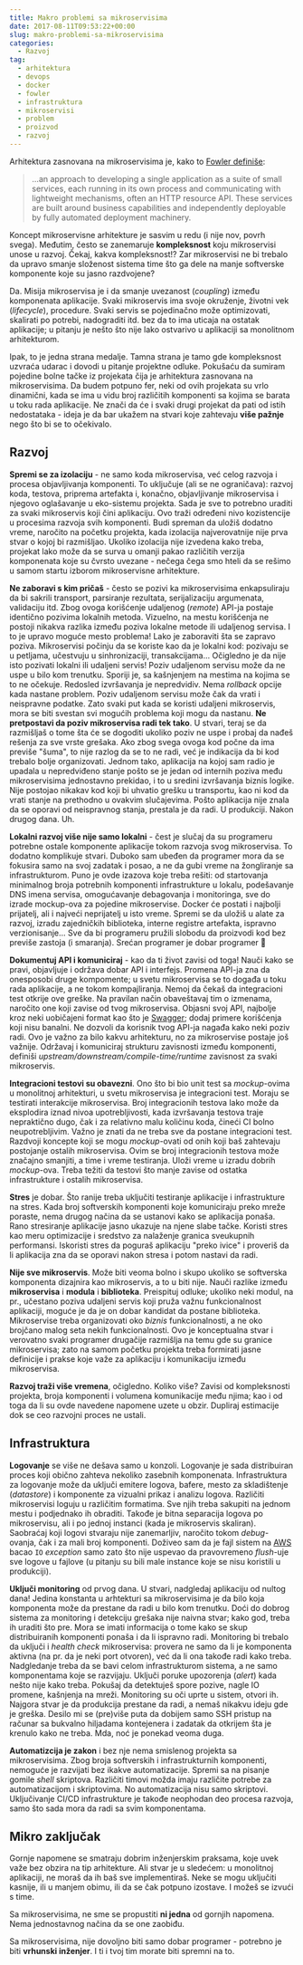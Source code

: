 ```yaml
---
title: Makro problemi sa mikroservisima
date: 2017-08-11T09:53:22+00:00
slug: makro-problemi-sa-mikroservisima
categories:
  - Razvoj
tag:
  - arhitektura
  - devops
  - docker
  - fowler
  - infrastruktura
  - mikroservisi
  - problem
  - proizvod
  - razvoj
---
```


Arhitektura zasnovana na mikroservisima je, kako to [Fowler definiše](https://martinfowler.com/articles/microservices.html):

<!--more-->

> ...an approach to developing a single application as a suite of small services, each running in its own process and communicating with lightweight mechanisms, often an HTTP resource API. These services are built around business capabilities and independently deployable by fully automated deployment machinery.

Koncept mikroservisne arhitekture je sasvim u redu (i nije nov, povrh svega). Međutim, često se zanemaruje **kompleksnost** koju mikroservisi unose u razvoj. Čekaj, kakva kompleksnost!? Zar mikroservisi ne bi trebalo da upravo smanje složenost sistema time što ga dele na manje softverske komponente koje su jasno razdvojene?

Da. Misija mikroservisa je i da smanje uvezanost (_coupling_) između komponenata aplikacije. Svaki mikroservis ima svoje okruženje, životni vek (_lifecycle_), procedure. Svaki servis se pojedinačno može optimizovati, skalirati po potrebi, nadograditi itd. bez da to ima uticaja na ostatak aplikacije; u pitanju je nešto što nije lako ostvarivo u aplikaciji sa monolitnom arhitekturom.

Ipak, to je jedna strana medalje. Tamna strana je tamo gde kompleksnost uzvraća udarac i dovodi u pitanje projektne odluke. Pokušaću da sumiram pojedine bolne tačke iz projekata čija je arhitektura zasnovana na mikroservisima. Da budem potpuno fer, neki od ovih projekata su vrlo dinamični, kada se ima u vidu broj različitih komponenti sa kojima se barata u toku rada aplikacije. Ne znači da će i svaki drugi projekat da pati od istih nedostataka - ideja je da bar ukažem na stvari koje zahtevaju **više pažnje** nego što bi se to očekivalo.

## Razvoj

**Spremi se za izolaciju** - ne samo koda mikroservisa, već celog razvoja i procesa objavljivanja komponenti. To uključuje (ali se ne ograničava): razvoj koda, testova, priprema artefakta i, konačno, objavljivanje mikroservisa i njegovo oglašavanje u eko-sistemu projekta. Sada je sve to potrebno uraditi za svaki mikroservis koji čini aplikaciju. Ovo traži određeni nivo kozistencije u procesima razvoja svih komponenti. Budi spreman da uložiš dodatno vreme, naročito na početku projekta, kada izolacija najverovatnije nije prva stvar o kojoj bi razmišljao. Ukoliko izolacija nije izvedena kako treba, projekat lako može da se surva u omanji pakao različitih verzija komponenata koje su čvrsto uvezane - nečega čega smo hteli da se rešimo u samom startu izborom mikroservisne arhitekture.

**Ne zaboravi s kim pričaš** - često se pozivi ka mikroservisima enkapsuliraju da bi sakrili transport, parsiranje rezultata, serijalizaciju argumenata, validaciju itd. Zbog ovoga korišćenje udaljenog (_remote_) API-ja postaje identično pozivima lokalnih metoda. Vizuelno, na mestu korišćenja ne postoji nikakva razlika između poziva lokalne metode ili udaljenog servisa. I to je upravo moguće mesto problema! Lako je zaboraviti šta se zapravo poziva. Mikroservisi počinju da se koriste kao da je lokalni kod: pozivaju se u petljama, učestvuju u sinhronizaciji, transakcijama... Očigledno je da nije isto pozivati lokalni ili udaljeni servis! Poziv udaljenom servisu može da ne uspe u bilo kom trenutku. Sporiji je, sa kašnjenjem na mestima na kojima se to ne očekuje. Redosled izvršavanja je nepredvidiv. Nema _rollback_ opcije kada nastane problem. Poziv udaljenom servisu može čak da vrati i neispravne podatke. Zato svaki put kada se koristi udaljeni mikroservis, mora se biti svestan svi mogućih problema koji mogu da nastanu. **Ne pretpostavi da poziv mikroservisa radi tek tako**. U stvari, teraj se da razmišljaš o tome šta će se dogoditi ukoliko poziv ne uspe i probaj da nađeš rešenja za sve vrste grešaka. Ako zbog svega ovoga kod počne da ima previše "šuma", to nije razlog da se to ne radi, već je indikacija da bi kod trebalo bolje organizovati. Jednom tako, aplikacija na kojoj sam radio je upadala u nepredviđeno stanje pošto se je jedan od internih poziva među mikroservisima jednostavno prekidao, i to u sredini izvršavanja biznis logike. Nije postojao nikakav kod koji bi uhvatio grešku u transportu, kao ni kod da vrati stanje na prethodno u ovakvim slučajevima. Pošto aplikacija nije znala da se oporavi od neispravnog stanja, prestala je da radi. U produkciji. Nakon drugog dana. Uh.

**Lokalni razvoj više nije samo lokalni** - čest je slučaj da su programeru potrebne ostale komponente aplikacije tokom razvoja svog mikroservisa. To dodatno komplikuje stvari. Duboko sam ubeđen da programer mora da se fokusira samo na svoj zadatak i posao, a ne da gubi vreme na žongliranje sa infrastrukturom. Puno je ovde izazova koje treba rešiti: od startovanja minimalnog broja potrebnih komponenti infrastrukture u lokalu, podešavanje DNS imena servisa, omogućavanje debagovanja i monitoringa, sve do izrade mockup-ova za pojedine mikroservise. Docker će postati i najbolji prijatelj, ali i najveći neprijatelj u isto vreme. Spremi se da uložiš u alate za razvoj, izradu zajedničkih biblioteka, interne registre artefakta, ispravno verzionisanje... Sve da bi programeru pružili slobodu da proizvodi kod bez previše zastoja (i smaranja). Srećan programer je dobar programer 🙂

**Dokumentuj API i komuniciraj** - kao da ti život zavisi od toga! Nauči kako se pravi, objavljuje i održava dobar API i interfejs. Promena API-ja zna da onesposobi druge kompomente; u svetu mikroservisa se to događa u toku rada aplikacije, a ne tokom kompajliranja. Nemoj da čekaš da integracioni test otkrije ove greške. Na pravilan način obaveštavaj tim o izmenama, naročito one koji zavise od tvog mikroservisa. Objasni svoj API, najbolje kroz neki uobičajeni format kao što je [Swagger](https://swagger.io/); dodaj primere korišćenja koji nisu banalni. Ne dozvoli da korisnik tvog API-ja nagađa kako neki poziv radi. Ovo je važno za bilo kakvu arhitekturu, no za mikroservise postaje još važnije. Održavaj i komuniciraj strukturu zavisnosti između komponenti, definiši _upstream/downstream/compile-time/runtime_ zavisnost za svaki mikroservis.

**Integracioni testovi su obavezni**. Ono što bi bio unit test sa _mockup_-ovima u monolitnoj arhitekturi, u svetu mikroservisa je integracioni test. Moraju se testirati interakcije mikroservisa. Broj integracionih testova lako može da eksplodira iznad nivoa upotrebljivosti, kada izvršavanja testova traje nepraktično dugo, čak i za relativno malu količinu koda, čineći CI bolno neupotrebljivim. Važno je znati da ne treba sve da postane integracioni test. Razdvoji koncepte koji se mogu _mockup_-ovati od onih koji baš zahtevaju postojanje ostalih mikroservisa. Ovim se broj integracionih testova može značajno smanjiti, a time i vreme testiranja. Uloži vreme u izradu dobrih _mockup_-ova. Treba težiti da testovi što manje zavise od ostatka infrastrukture i ostalih mikroservisa.

**Stres** je dobar. Što ranije treba uključiti testiranje aplikacije i infrastrukture na stres. Kada broj softverskih komponenti koje komuniciraju preko mreže poraste, nema drugog načina da se ustanovi kako se aplikacija ponaša. Rano stresiranje aplikacije jasno ukazuje na njene slabe tačke. Koristi stres kao meru optimizacije i sredstvo za nalaženje granica sveukupnih performansi. Iskoristi stres da poguraš aplikaciju "preko ivice" i proveriš da li aplikacija zna da se oporavi nakon stresa i potom nastavi da radi.

**Nije sve mikroservis**. Može biti veoma bolno i skupo ukoliko se softverska komponenta dizajnira kao mikroservis, a to u biti nije. Nauči razlike između **mikroservisa** i **modula** i **biblioteka**. Preispituj odluke; ukoliko neki modul, na pr., učestano poziva udaljeni servis koji pruža važnu funkcionalnost aplikaciji, moguće je da je on dobar kandidat da postane biblioteka. Mikroservise treba organizovati oko _biznis_ funkcionalnosti, a ne oko brojčano malog seta nekih funkcionalnosti. Ovo je konceptualna stvar i verovatno svaki programer drugačije razmišlja na temu gde su granice mikroservisa; zato na samom početku projekta treba formirati jasne definicije i prakse koje važe za aplikaciju i komunikaciju između mikroservisa.

**Razvoj traži više vremena**, očigledno. Koliko više? Zavisi od kompleksnosti projekta, broja komponenti i volumena komunikacije među njima; kao i od toga da li su ovde navedene napomene uzete u obzir. Dupliraj estimacije dok se ceo razvojni proces ne ustali.

## Infrastruktura

**Logovanje** se više ne dešava samo u konzoli. Logovanje je sada distribuiran proces koji obično zahteva nekoliko zasebnih komponenata. Infrastruktura za logovanje može da uključi emitere logova, bafere, mesto za skladištenje (_datastore_) i komponente za vizualni prikaz i analizu logova. Različiti mikroservisi loguju u različitim formatima. Sve njih treba sakupiti na jednom mestu i podjednako ih obraditi. Takođe je bitna separacija logova po mikroservisu, ali i po jednoj instanci (kada je mikroservis skaliran). Saobraćaj koji logovi stvaraju nije zanemarljiv, naročito tokom _debug_-ovanja, čak i za mali broj komponenti. Doživeo sam da je fajl sistem na [AWS](https://aws.amazon.com/) bacao `IO` _exception_ samo zato što nije uspevao da pravovremeno _flush_-uje sve logove u fajlove (u pitanju su bili male instance koje se nisu koristili u produkciji).

**Uključi monitoring** od prvog dana. U stvari, nadgledaj aplikaciju od nultog dana! Jedina konstanta u arhtekturi sa mikroservisima je da bilo koja komponenta može da prestane da radi u bilo kom trenutku. Doći do dobrog sistema za monitoring i detekciju grešaka nije naivna stvar; kako god, treba ih uraditi što pre. Mora se imati informacija o tome kako se skup distribuiranih komponenti ponaša i da li ispravno radi. Monitoring bi trebalo da uključi i _health check_ mikroservisa: provera ne samo da li je komponenta aktivna (na pr. da je neki port otvoren), već da li ona takođe radi kako treba. Nadgledanje treba da se bavi celom infrastrukturom sistema, a ne samo komponentama koje se razvijaju. Uključi poruke upozorenja (_alert_) kada nešto nije kako treba. Pokušaj da detektuješ spore pozive, nagle IO promene, kašnjenja na mreži. Monitoring su oči uprte u sistem, otvori ih. Najgora stvar je da produkcija prestane da radi, a nemaš nikakvu ideju gde je greška. Desilo mi se (pre)više puta da dobijem samo SSH pristup na računar sa bukvalno hiljadama kontejenera i zadatak da otkrijem šta je krenulo kako ne treba. Mda, noć je ponekad veoma duga.

**Automatizcija je zakon** i bez nje nema smislenog projekta sa mikroservisima. Zbog broja softverskih i infrastrukturnih komponenti, nemoguće je razvijati bez ikakve automatizacije. Spremi sa na pisanje gomile _shell_ skriptova. Različiti timovi možda imaju različite potrebe za automatizacijom i skriptovima. No automatizacija nisu samo skriptovi. Uključivanje CI/CD infrastrukture je takođe neophodan deo procesa razvoja, samo što sada mora da radi sa svim komponentama.

## Mikro zaključak

Gornje napomene se smatraju dobrim inženjerskim praksama, koje uvek važe bez obzira na tip arhitekture. Ali stvar je u sledećem: u monolitnoj aplikaciji, ne moraš da ih baš sve implementiraš. Neke se mogu uključiti kasnije, ili u manjem obimu, ili da se čak potpuno izostave. I možeš se izvući s time.

Sa mikroservisima, ne sme se propustiti **ni jedna** od gornjih napomena. Nema jednostavnog načina da se one zaobiđu.

Sa mikroservisima, nije dovoljno biti samo dobar programer - potrebno je biti **vrhunski inženjer**. I ti i tvoj tim morate biti spremni na to.
